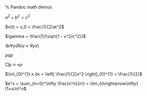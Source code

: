 % Pandoc math demos

$a^2 + b^2 = c^2$

$v(t) = v_0 + \frac{1}{2}at^2$

$\gamma = \frac{1}{\sqrt{1 - v^2/c^2}}$  

$\exists x \forall y (Rxy \equiv Ryx)$

$p q  p$

$\Box p\equiv\diamond p$

$\int_{0}^{1} x dx = \left[ \frac{1}{2}x^2 \right]_{0}^{1} = \frac{1}{2}$

$e^x = \sum_{n=0}^\infty \frac{x^n}{n!} = \lim_{n\rightarrow\infty} (1+x/n)^n$